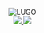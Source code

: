 <p align="center">
    <img src="https://lh3.googleusercontent.com/YiqKrqgTIPv6s9xks_Qq5YWKSGhL3cMn00KIicBCDN1VTzSM-a701te5RvmD2H7Vw4f2Qu4Xw60rKhHVqe8hNdDuxGbBIJou42pPtRLEwXjbLC9-XowU-MCiixsjoB2Vqy-Spc-xRlUV99UU1RsG6cjNMTItyf7VCkoF4dqxfcLLRxFhTowuO8X6gSwEHzI5Xoc-6J_Z9zP5q5aq2txy4tMluzpOkZEWEAbxt1nt64WCD8o98GOpFwaRd5ZLqD7uJX-aYCxjJPfgbMVnD6C6gxw1xrgMH95rYimh7QGTTiCXR4lPzAlQ2E91D8TmZmKR6LRiUQlVnEt4fliT-suzIXrv7IPVkIEV0fFk95es1159p9ZQIunFTcu0nJ_DncrCDw0e6iMQLddSt7CktpqaKlrMpNVKzMFqp2jh1ah3rz428vxp6Nzl2BH4OezshcD7XPVJWhF_l5VJYfx6grGv-vc680S19yty4gPFAQSa0nt5JW265cO1hZ2jjjneglBtW3LZWac2v6kGb0NahplheRpv6SfOe71I3VH9Rj21hphNtjh0z_EV9Kphf6l37XW0vj8B6GJuV6hQm3CVPsy6rXHkQPfM_VWpEP563UOOHLtErDMCTSTst75hWcwHyWgiYmWAzrtYdtHuhwOnvK9xNGBUlaHYOmacv8uTGY08XA1HxFEo8FTD-SlTyrDw=w400-h132-no?authuser=0" alt="LUGO">
    <br>
    <a href="https://www.facebook.com/ErickLugoJ/" target="_blank">
        <img src="https://img.shields.io/badge/Facebook-%40ErickLugoJ-blue">
    </a>
    <a href="https://twitter.com/ErickLugoo" target="_blank">
        <img src="https://img.shields.io/twitter/follow/ErickLugoo?style=social">
    </a>
</p>

